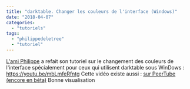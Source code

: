 ```yaml
---
title: "darktable. Changer les couleurs de l'interface (Windows)"
date: "2018-04-07"
categories: 
  - "tutoriels"
tags: 
  - "philippedeletree"
  - "tutoriel"
---
```


[L'ami Philippe](https://www.youtube.com/channel/UCyuC63yBPP5vteLZ-l7T8OA) a refait son tutoriel sur le changement des couleurs de l'interface spécialement pour ceux qui utilisent darktable sous WinDows : https://youtu.be/mbLmfeRfntg Cette vidéo existe aussi  : [sur PeerTube (encore en béta)](https://peertube.mastodon.host/videos/watch/27319e9d-cf8c-491d-b0b9-3b0dc375fab4) Bonne visualisation
